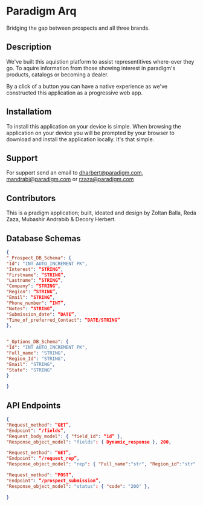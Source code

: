 # Paradigm Arq 
Bridging the gap between prospects and all three brands.

## Description 
We've built this aquistion platform to assist representitives 
where-ever they go. To aquire information from those showing interest
in paradigm's products, catalogs or becoming a dealer. 

By a click of a button you can have a native
experience as we've constructed this application as a progressive
web app. 


## Installatiom
To install this application on your device is simple. When browsing 
the application on your device you will be prompted by your browser
to download and install the application locally. It's that simple. 

## Support 
For support send an email to dharbert@paradigm.com, mandrabi@paradigm.com or rzaza@paradigm.com

## Contributors
This is a pradigm application; built, ideated and design by Zoltan Balla, 
Reda Zaza, Mubashir Andrabib & Decory Herbert.

## Database Schemas
``` json
{
"_Prospect_DB_Schema": { 
"Id": "INT AUTO_INCREMENT PK",
"Interest": “STRING”,
"Firstname": “STRING”,
"Lastname": “STRING”, 
"Company": “STRING”, 
"Region": “STRING”,
"Email": “STRING”, 
"Phone_number": “INT”,
"Notes": “STRING”, 
"Submission_date": “DATE”, 
"Time_of_preferred_Contact": “DATE/STRING”
},


"_Options_DB_Schema": {
"Id": "INT AUTO_INCREMENT PK", 
"Full_name": "STRING", 
"Region_Id": "STRING",
"Email": "STRING", 
"State": "STRING"
}

}
```

## API Endpoints
```json
{
"Request_method": “GET”,
"Endpoint": “/fields”,
"Request_body_model": { "field_id": “id” },
"Response_object_model": "fields": { Dynamic_response }, 200,

"Request_method": “GET”,
"Endpoint": “/request_rep”,
"Response_object_model": "rep": { "Full_name":"str", "Region_id":"str", "Email":"str", "State":"str"  }, 200,

"Request_method": “POST”,
"Endpoint": “/prospect_submission”,
"Response_object_model": "status": { "code": "200" },

}
```
